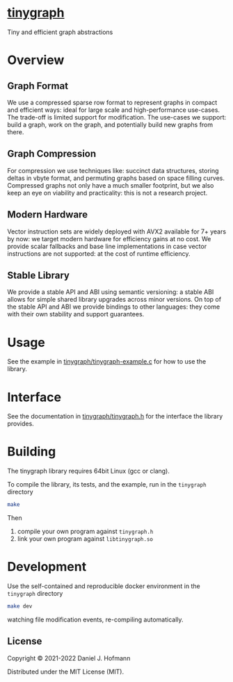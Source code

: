 # [tinygraph](https://tinygraph.org)

Tiny and efficient graph abstractions


# Overview

## Graph Format

We use a compressed sparse row format to represent graphs in compact and efficient ways: ideal for large scale and high-performance use-cases.
The trade-off is limited support for modification. The use-cases we support: build a graph, work on the graph, and potentially build new graphs from there.

## Graph Compression

For compression we use techniques like: succinct data structures, storing deltas in vbyte format, and permuting graphs based on space filling curves.
Compressed graphs not only have a much smaller footprint, but we also keep an eye on viability and practicality: this is not a research project.

## Modern Hardware

Vector instruction sets are widely deployed with AVX2 available for 7+ years by now: we target modern hardware for efficiency gains at no cost.
We provide scalar fallbacks and base line implementations in case vector instructions are not supported: at the cost of runtime efficiency.

## Stable Library

We provide a stable API and ABI using semantic versioning: a stable ABI allows for simple shared library upgrades across minor versions.
On top of the stable API and ABI we provide bindings to other languages: they come with their own stability and support guarantees.


# Usage

See the example in [tinygraph/tinygraph-example.c](./tinygraph/tinygraph-example.c) for how to use the library.


# Interface

See the documentation in [tinygraph/tinygraph.h](./tinygraph/tinygraph.h) for the interface the library provides.


# Building

The tinygraph library requires 64bit Linux (gcc or clang).

To compile the library, its tests, and the example, run in the `tinygraph` directory

```bash
make
```

Then
1. compile your own program against `tinygraph.h`
2. link your own program against `libtinygraph.so`


# Development

Use the self-contained and reproducible docker environment in the `tinygraph` directory

```bash
make dev
```

watching file modification events, re-compiling automatically.


## License

Copyright © 2021-2022 Daniel J. Hofmann

Distributed under the MIT License (MIT).

